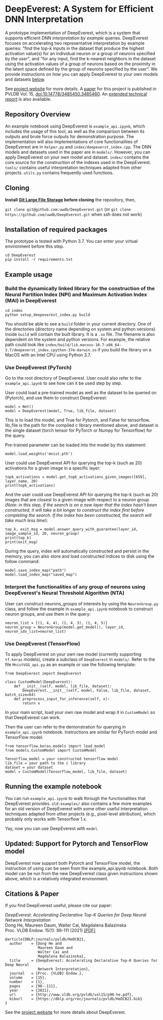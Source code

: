 # DeepEverest: A System for Efficient DNN Interpretation

A prototype implementation of DeepEverest, which is a system that supports efficient DNN *interpretation by example* queries. DeepEverest focuses on accelerating two representative interpretation by example queries: "find the top-k inputs in the dataset that produce the highest activation value(s) for an individual neuron or a group of neurons specified by the user", and "for any input, find the k-nearest neighbors in the dataset using the activation values of a group of neurons based on the proximity in the latent space defined by the group of neurons specified by the user". We provide instructions on how you can apply DeepEverest to your own models and datasets [below](#ownmodel).

See [project website](https://db.cs.washington.edu/projects/deepeverest/) for more details. A [paper](http://vldb.org/pvldb/vol15/p98-he.pdf) for this project is published in PVLDB Vol. 15, [doi:10.14778/3485450.3485460](https://doi.org/10.14778/3485450.3485460). An [extended technical report](https://arxiv.org/abs/2104.02234) is also available.

## Repository Overview
An example notebook using DeepEverest is `example_api.ipynb`, which includes the usage of this tool, as well as the comparison between its outputs and brute force outputs for demonstration purpose. The implementation will also Implementations of core functionalities of DeepEverest are in `helper.py` and `index/deepeverst_index.cpp`. The DNN models and datasets used in the paper are in `models/`. However, you can apply DeepEverest on your own model and dataset. `index/` contains the core source for the construction of the indexes used in the DeepEverest. `tools/` contains useful interpretation techniques adapted from other projects. `utils.py` contains frequently used functions.

## Cloning
**Install [Git Large File Storage](https://git-lfs.github.com/) before cloning** the repository, then,

`git clone git@github.com:uwdb/DeepEverest.git` (or `git clone https://github.com/uwdb/DeepEverest.git` when ssh does not work) <br>

## Installation of required packages
The prototype is tested with Python 3.7. You can enter your virtual environment before this step.

`cd DeepEverest` <br>
`pip install -r requirements.txt`

## Example usage

### Build the dynamically linked library for the construction of the Neural Partition Index (NPI) and Maximum Activation Index (MAI) in DeepEverest
`cd index` <br>
`python setup_deepeverest_index.py build`

You should be able to see a `build` folder in your current directory. One of the directories (directory name depending on system and python versions) inside `build` will contain the built library. It is a `.so` file. The filename is also dependent on the system and python versions. For example, the relative path could look like `index/build/lib.macosx-10.7-x86_64-3.7/deepeverst_index.cpython-37m-darwin.so` if you build the library on a MacOS with an Intel CPU using Python 3.7.


### Use DeepEverest (PyTorch)
Go to the root directory of DeepEverest. User could also refer to the `example_api.ipynb` to see how can it be used step by step.

User could load a pre-trained model as well as the dataset to be queried on (Pytorch), and use them to construct DeepEverest:
```
model = Net()
model = DeepEverest(model, True, lib_file, dataset)
```
This is to load the model, and True for Pytorch, and False for tensorflow. lib_file is the path for the compiled c library mentioned above, and dataset is the single dataset (torch tensor for PyTorch or Numpy for Tensorflow) for the query. 

Pre-trained parameter can be loaded into the model by this statement:
```
model.load_weights('mnist.pth')
```
User could use DeepEverest API for querying the top-k (such as 20) activations for a given image in a specific layer: 
```
topk_activations = model.get_topk_activations_given_images([659], layer_name, 20)
print(topk_activations)
```
And the user could use DeepEverest API for querying the top-k (such as 20) images that are closest to a given image with respect to a neuron group (*Note: in this step, if the search is on a new layer that the index hasn't been constructed, it will take a bit longer to construct the index first before completing the search. If the index has been constructed, the search will take much less time*):
```
top_k, exit_msg = model.answer_query_with_guarantee(layer_id, image_sample_id, 20, neuron_group)
print(top_k)
print(exit_msg)
```
During the query, index will automatically constructed and persist in the memory, you can also store and load constructed indices to disk using the follow command:
```
model.save_index_map("path")
model.load_index_map("saved_map")
```
### Interpret the functionalities of any group of neurons using DeepEverest's Neural Threshold Algorithm (NTA)

User can construct neurons_groups of interests by using the `NeuronGroup.py` class, and follow the example in `example_api.ipynb` notebook to construct neuron groups, and use them in the query:
```
neuron_list = [(1, 4, 4), (1, 4, 3), (1, 4, 5)]
neuron_group = NeuronGroup(model.get_model(), layer_id, neuron_idx_list=neuron_list)
```

### Use DeepEverest (TensorFlow)
To apply DeepEverest on your own raw model (currently supporting `tf.keras` models), create a subclass of `DeepEverest` in `models/`. Refer to the file `MnistVGG_api.py` as an example or use the following template:
```
from DeepEverest import DeepEverest

class CustomModel(DeepEverest):
    def __init__(self, model, lib_file, dataset):
        DeepEverest.__init__(self, model, False, lib_file, dataset, batch_size=64)
    def preprocess_input_for_inference(self, x):
        return x
```
In your main script, load your own raw model and wrap it in `CustomModel` so that DeepEverest can work.

Then the user can refer to the demonstration for querying in `example_api.ipynb` notebook. Instructions are similar for PyTorch model and TensorFlow model. 
```
from tensorflow.keras.models import load_model
from models.CustomModel import CustomModel

Tensorflow_model = your constructed tensorflow model
lib_file = your path to the c library
dataset = your dataset
model = CustomModel(Tensorflow_model, lib_file, dataset)
```

## Running the example notebook
You can run `example_api.ipynb` to walk through the functionalities that DeepEverest provides. `old-examples/` also contains a few more examples for an old version of DeepEverest with some other useful interpretation techniques adapted from other projects (e.g., pixel-level attribution), which probably only works with Tensorflow 1.x.

Yay, now you can use DeepEverest with `model`.

## Updated: Support for Pytorch and TensorFlow model
DeepEverest now support both Pytorch and TensorFlow model, the instruction of using can be seen from the example_api.ipynb notebook. Both model can be run from the new DeepEverest class given instructions shown above, which is a relatively integrated environment.

## Citations & Paper

If you find DeepEverest useful, please cite our paper:

_DeepEverest: Accelerating Declarative Top-K Queries for Deep Neural Network Interpretation_<br />
Dong He, Maureen Daum, Walter Cai, Magdalena Balazinska<br />
Proc. VLDB Endow. 15(1): 98-111 (2021) [[PDF]](https://doi.org/10.14778/3485450.3485460)

```
@article{DBLP:journals/pvldb/HeDCB21,
  author    = {Dong He and
               Maureen Daum and
               Walter Cai and
               Magdalena Balazinska},
  title     = {DeepEverest: Accelerating Declarative Top-K Queries for Deep Neural
               Network Interpretation},
  journal   = {Proc. {VLDB} Endow.},
  volume    = {15},
  number    = {1},
  pages     = {98--111},
  year      = {2021},
  url       = {http://www.vldb.org/pvldb/vol15/p98-he.pdf},
  biburl    = {https://dblp.org/rec/journals/pvldb/HeDCB21.bib}
}
```

See the [project website](https://db.cs.washington.edu/projects/deepeverest/) for more details about DeepEverest.

